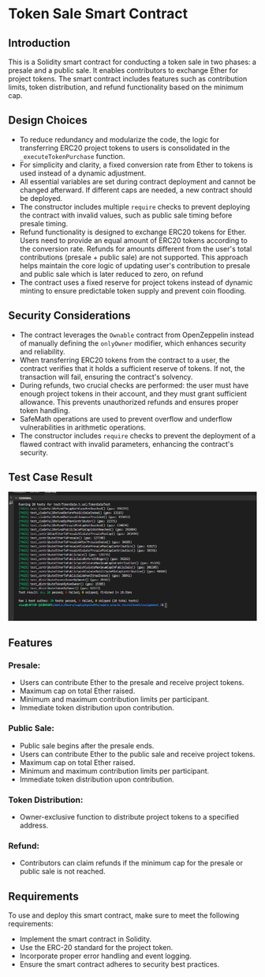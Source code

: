 # Token Sale Smart Contract

## Introduction

This is a Solidity smart contract for conducting a token sale in two phases: a presale and a public sale. It enables contributors to exchange Ether for project tokens. The smart contract includes features such as contribution limits, token distribution, and refund functionality based on the minimum cap.

## Design Choices

- To reduce redundancy and modularize the code, the logic for transferring ERC20 project tokens to users is consolidated in the `_executeTokenPurchase` function.
- For simplicity and clarity, a fixed conversion rate from Ether to tokens is used instead of a dynamic adjustment.
- All essential variables are set during contract deployment and cannot be changed afterward. If different caps are needed, a new contract should be deployed.
- The constructor includes multiple `require` checks to prevent deploying the contract with invalid values, such as public sale timing before presale timing.
- Refund functionality is designed to exchange ERC20 tokens for Ether. Users need to provide an equal amount of ERC20 tokens according to the conversion rate. Refunds for amounts different from the user's total contributions (presale + public sale) are not supported. This approach helps maintain the core logic of updating user's contribution to presale and public sale which is later reduced to zero, on refund
- The contract uses a fixed reserve for project tokens instead of dynamic minting to ensure predictable token supply and prevent coin flooding.

## Security Considerations

- The contract leverages the `Ownable` contract from OpenZeppelin instead of manually defining the `onlyOwner` modifier, which enhances security and reliability.
- When transferring ERC20 tokens from the contract to a user, the contract verifies that it holds a sufficient reserve of tokens. If not, the transaction will fail, ensuring the contract's solvency.
- During refunds, two crucial checks are performed: the user must have enough project tokens in their account, and they must grant sufficient allowance. This prevents unauthorized refunds and ensures proper token handling.
- SafeMath operations are used to prevent overflow and underflow vulnerabilities in arithmetic operations.
- The constructor includes `require` checks to prevent the deployment of a flawed contract with invalid parameters, enhancing the contract's security.

## Test Case Result

![Test Case result](./tc.png)

## Features

### Presale:

- Users can contribute Ether to the presale and receive project tokens.
- Maximum cap on total Ether raised.
- Minimum and maximum contribution limits per participant.
- Immediate token distribution upon contribution.

### Public Sale:

- Public sale begins after the presale ends.
- Users can contribute Ether to the public sale and receive project tokens.
- Maximum cap on total Ether raised.
- Minimum and maximum contribution limits per participant.
- Immediate token distribution upon contribution.

### Token Distribution:

- Owner-exclusive function to distribute project tokens to a specified address.

### Refund:

- Contributors can claim refunds if the minimum cap for the presale or public sale is not reached.

## Requirements

To use and deploy this smart contract, make sure to meet the following requirements:

- Implement the smart contract in Solidity.
- Use the ERC-20 standard for the project token.
- Incorporate proper error handling and event logging.
- Ensure the smart contract adheres to security best practices.
